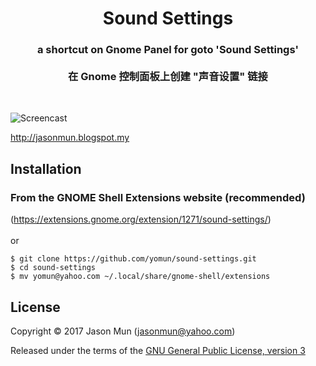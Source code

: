 <h1 align="center">Sound Settings</h1>
<h3 align="center">a shortcut on Gnome Panel for goto 'Sound Settings'<br><br>在 Gnome 控制面板上创建 "声音设置" 链接</h3>
<br>

![Screencast](https://extensions.gnome.org/extension-data/screenshots/screenshot_1271.png)


http://jasonmun.blogspot.my
<br>

## Installation

### From the GNOME Shell Extensions website (recommended)
(https://extensions.gnome.org/extension/1271/sound-settings/)
<br><br>
or
```
$ git clone https://github.com/yomun/sound-settings.git
$ cd sound-settings
$ mv yomun@yahoo.com ~/.local/share/gnome-shell/extensions
```
## License

Copyright &copy; 2017 Jason Mun (<jasonmun@yahoo.com>)

Released under the terms of the [GNU General Public License, version 3](https://gnu.org/licenses/gpl.html)
